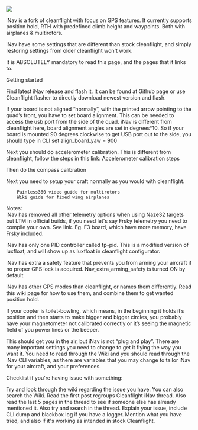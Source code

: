 ![](http://static.rcgroups.net/forums/attachments/1/5/9/3/2/7/a8809082-59-inav.png)

iNav is a fork of cleanflight with focus on GPS features.
It currently supports position hold, RTH with predefined climb height and waypoints. Both with airplanes & multirotors.

iNav have some settings that are different than stock cleanflight, and simply restoring settings from older cleanflight won't work.

It is ABSOLUTELY mandatory to read this page, and the pages that it links to.

Getting started

Find latest iNav release and flash it. It can be found at Github page or use Cleanflight flasher to directly download newest version and flash.

If your board is not aligned “normally”, with the printed arrow pointing to the quad’s front, you have to set board alignment. This can be needed to access the usb port from the side of the quad. iNav is different from cleanflight here, board alignment angles are set in degrees*10. So if your board is mounted 90 degrees clockwise to get USB port out to the side, you should type in CLI set align_board_yaw = 900

Next you should do accelerometer calibration. This is different from cleanflight, follow the steps in this link: Accelerometer calibration steps

Then do the compass calibration

Next you need to setup your craft normally as you would with cleanflight.
 
		Painless360 video guide for multirotors
		Wiki guide for fixed wing airplanes






Notes:	
iNav has removed all other telemetry options when using Naze32 targets but LTM in official builds, if you need let's say Frsky telemetry you need to compile your own. See link. Eg. F3 board, which have more memory, have Frsky included.

iNav has only one PID controller called fp-pid. This is a modified version of 		luxfloat, and will show up as luxfloat in cleanflight configurator.

iNav has extra a safety feature that prevents you from arming your aircraft if no proper GPS lock is acquired. Nav_extra_arming_safety is turned ON by default

iNav has other GPS modes than cleanflight, or names them differently. Read this wiki page for how to use them, and combine them to get wanted position hold.

If your copter is toilet-bowling, which means, in the beginning it holds it’s position and then starts to make bigger and bigger circles, you probably have your magnetometer not calibrated correctly or it’s seeing the magnetic field of you power lines or the beeper.

This should get you in the air, but iNav is not “plug and play”.
There are many important settings you need to change to get it flying the way you want it. You need to read through the Wiki and you should read through the iNav CLI variables, as there are variables that you may change to tailor iNav for your aircraft, and your preferences.

Checklist if you're having issue with something:

Try and look through the wiki regarding the issue you have. You can also search the Wiki.
Read the first post rcgroups Cleanflight iNav thread. Also read the last 5 pages in the thread to see if someone else has already mentioned it. Also try and search in the thread.
Explain your issue, include CLI dump and blackbox log if you have a logger. Mention what you have tried, and also if it's working as intended in stock Cleanflight.

